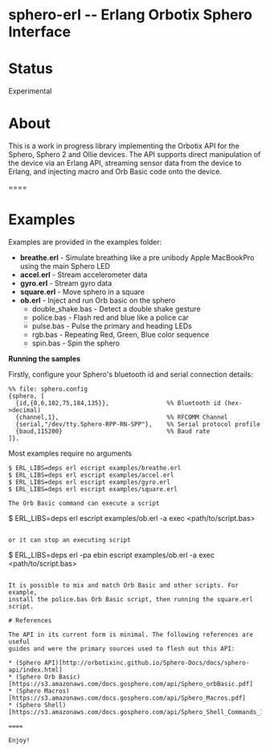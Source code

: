 **sphero-erl** -- Erlang Orbotix Sphero Interface
=====

# Status

Experimental

# About

This is a work in progress library implementing the Orbotix API for the
Sphero, Sphero 2 and Ollie devices. The API supports direct manipulation
of the device via an Erlang API, streaming sensor data from the device to
Erlang, and injecting macro and Orb Basic code onto the device. 

====

# Examples

Examples are provided in the examples folder:

* **breathe.erl** - Simulate breathing like a pre unibody Apple MacBookPro using the main Sphero LED
* **accel.erl** - Stream accelerometer data
* **gyro.erl** - Stream gyro data
* **square.erl** - Move sphero in a square
* **ob.erl** - Inject and run Orb basic on the sphero
  * double_shake.bas - Detect a double shake gesture
  * police.bas - Flash red and blue like a police car
  * pulse.bas - Pulse the primary and heading LEDs
  * rgb.bas - Repeating Red, Green, Blue color sequence
  * spin.bas - Spin the sphero

**Running the samples**

Firstly, configure your Sphero's bluetooth id and serial connection details:

```
%% file: sphero.config
{sphero, [
  {id,{0,6,102,75,184,135}},                %% Bluetooth id (hex->decimal)
  {channel,1},                              %% RFCOMM Channel
  {serial,"/dev/tty.Sphero-RPP-RN-SPP"},    %% Serial protocol profile
  {baud,115200}                             %% Baud rate
]}.

```

Most examples require no arguments
```
$ ERL_LIBS=deps erl escript examples/breathe.erl
$ ERL_LIBS=deps erl escript examples/accel.erl
$ ERL_LIBS=deps erl escript examples/gyro.erl
$ ERL_LIBS=deps erl escript examples/square.erl

The Orb Basic command can execute a script

```
$ ERL_LIBS=deps erl escript examples/ob.erl -a exec <path/to/script.bas>
```

or it can stop an executing script

```
$ ERL_LIBS=deps erl -pa ebin escript examples/ob.erl -a exec <path/to/script.bas>
```

It is possible to mix and match Orb Basic and other scripts. For example,
install the police.bas Orb Basic script, then running the square.erl script.

# References

The API in its current form is minimal. The following references are useful
guides and were the primary sources used to flesh out this API:

* (Sphero API)[http://orbotixinc.github.io/Sphero-Docs/docs/sphero-api/index.html]
* (Sphero Orb Basic)[https://s3.amazonaws.com/docs.gosphero.com/api/Sphero_orbBasic.pdf]
* (Sphero Macros)[https://s3.amazonaws.com/docs.gosphero.com/api/Sphero_Macros.pdf]
* (Sphero Shell)[https://s3.amazonaws.com/docs.gosphero.com/api/Sphero_Shell_Commands_1.0.pdf]

====

Enjoy!
